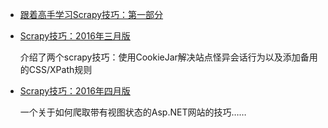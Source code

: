 - [跟着高手学习Scrapy技巧：第一部分](跟着高手学习Scrapy技巧：第一部分.md)

- [Scrapy技巧：2016年三月版](./Scrapy技巧：2016年三月版.md)

    介绍了两个scrapy技巧：使用CookieJar解决站点怪异会话行为以及添加备用的CSS/XPath规则

- [Scrapy技巧：2016年四月版](./Scrapy技巧：2016年四月版.md)

	一个关于如何爬取带有视图状态的Asp.NET网站的技巧……